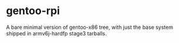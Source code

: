 gentoo-rpi
==========

A bare minimal version of gentoo-x86 tree, with just the base system shipped in armv6j-hardfp stage3 tarballs.
